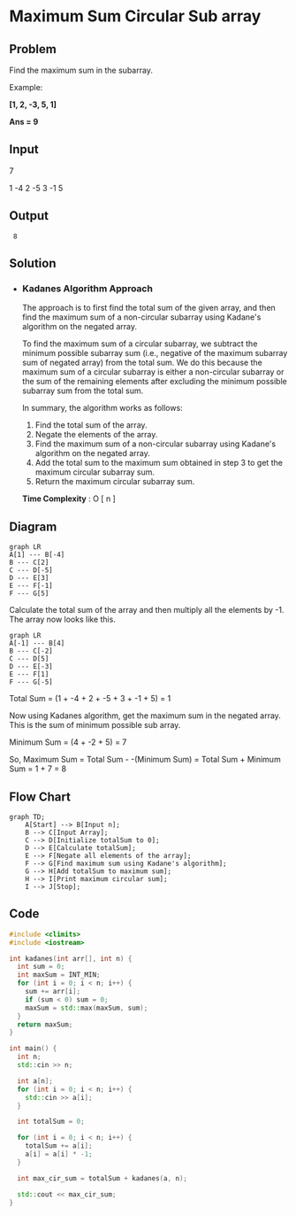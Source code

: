 
# Maximum Sum Circular Sub array

## Problem

Find the maximum sum in the subarray.

Example:  

**[1, 2, -3, 5, 1]**

**Ans = 9**

## Input
	
7

1 -4 2 -5 3 -1 5


## Output
	
`` 8``


## Solution


- ### Kadanes Algorithm Approach

	The approach is to first find the total sum of the given array, and then find the maximum sum of a non-circular subarray using Kadane's algorithm on the negated array.

	To find the maximum sum of a circular subarray, we subtract the minimum possible subarray sum (i.e., negative of the maximum subarray sum of negated array) from the total sum. We do this because the maximum sum of a circular subarray is either a non-circular subarray or the sum of the remaining elements after excluding the minimum possible subarray sum from the total sum.

	In summary, the algorithm works as follows:

	1.  Find the total sum of the array.
	2.  Negate the elements of the array.
	3.  Find the maximum sum of a non-circular subarray using Kadane's algorithm on the negated array.
	4.  Add the total sum to the maximum sum obtained in step 3 to get the maximum circular subarray sum.
	5.  Return the maximum circular subarray sum.	
	
	**Time Complexity** : O [ n ]
	
		
## Diagram

```mermaid
graph LR
A[1] --- B[-4]
B --- C[2]
C --- D[-5]
D --- E[3]
E --- F[-1]
F --- G[5]
```
Calculate the total sum of the array and then multiply all the elements by -1.
The array now looks like this.
```mermaid
graph LR
A[-1] --- B[4]
B --- C[-2]
C --- D[5]
D --- E[-3]
E --- F[1]
F --- G[-5]    
```
Total Sum = (1 + -4 + 2 + -5 + 3 + -1 + 5) = 1

Now using Kadanes algorithm, get the maximum sum in the negated array. This is the sum of minimum possible sub array.

Minimum Sum = (4 + -2 + 5) = 7

So, Maximum Sum = Total Sum - -(Minimum Sum) = Total Sum + Minimum Sum = 1 + 7 = 8

## Flow Chart
```mermaid
graph TD;
    A[Start] --> B[Input n];
    B --> C[Input Array];
    C --> D[Initialize totalSum to 0];
    D --> E[Calculate totalSum];
    E --> F[Negate all elements of the array];
    F --> G[Find maximum sum using Kadane's algorithm];
    G --> H[Add totalSum to maximum sum];
    H --> I[Print maximum circular sum];
    I --> J[Stop];

```

## Code
```cpp
#include <climits>
#include <iostream>

int kadanes(int arr[], int n) {
  int sum = 0;
  int maxSum = INT_MIN;
  for (int i = 0; i < n; i++) {
    sum += arr[i];
    if (sum < 0) sum = 0;
    maxSum = std::max(maxSum, sum);
  }
  return maxSum;
}

int main() {
  int n;
  std::cin >> n;

  int a[n];
  for (int i = 0; i < n; i++) {
    std::cin >> a[i];
  }

  int totalSum = 0;

  for (int i = 0; i < n; i++) {
    totalSum += a[i];
    a[i] = a[i] * -1;
  }

  int max_cir_sum = totalSum + kadanes(a, n);

  std::cout << max_cir_sum;
}
```

